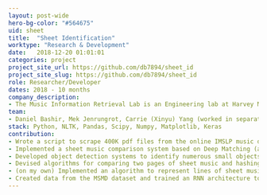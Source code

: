 ```yaml
---
layout: post-wide
hero-bg-color: "#564675"
uid: sheet
title:  "Sheet Identification"
worktype: "Research & Development"
date:   2018-12-20 01:01:01
categories: project
project_site_url: https://github.com/db7894/sheet_id
project_site_slug: https://github.com/db7894/sheet_id
role: Researcher/Developer
dates: 2018 - 10 months
company_description:
- The Music Information Retrieval Lab is an Engineering lab at Harvey Mudd College that conducts research at the intersection of Machine Learning, Signal Processing, and Music.
team:
- Daniel Bashir, Mek Jenrungrot, Carrie (Xinyu) Yang (worked in separate teams of two with each)
stack: Python, NLTK, Pandas, Scipy, Numpy, Matplotlib, Keras
contribution:
- Wrote a script to scrape 400K pdf files from the online IMSLP music database
- Implemented a sheet music comparison system based on Deep Matching (a paper) that achieved >.94 MRR.
- Developed object detection systems to identify numerous small objects in a high-quality image (notes in music).
- Devised algorithms for comparing two pages of sheet music and hashing for a database of >4M pages of music.
- (on my own) Implemented an algorithm to represent lines of sheet music by binary vectors for comparison and performed statistical analyses using this data
- Created data from the MSMD dataset and trained an RNN architecture to recognize noteheads in sheet music
---
```

